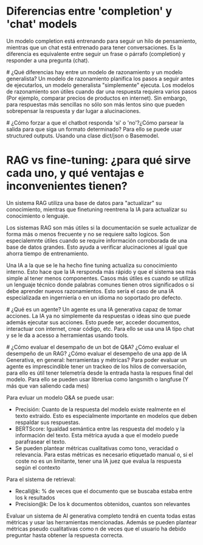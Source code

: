 # Diferencias entre 'completion' y 'chat' models
Un modelo completion está entrenando para seguir un hilo de pensamiento, mientras que un chat está entrenado para tener conversaciones.
Es la diferencia es equivalente entre seguir un frase o párrafo (completion) y responder a una pregunta (chat).

# ¿Qué diferencias hay entre un modelo de razonamiento y un modelo generalista?
Un modelo de razonamiento planifica los pasos a seguir antes de ejecutarlos, un modelo generalista "simplemente" ejecuta. Los modelos de razonamiento son útiles cuando dar una respuesta requiera varios pasos (Por ejemplo, comparar precios de productos en internet). Sin embargo, para respuestas más sencillas no sólo son más lentos sino que pueden sobrepensar la respuesta y dar lugar a alucinaciones.

# ¿Cómo forzar a que el chatbot responda 'si' o 'no'?¿Cómo parsear la salida para que siga un formato determinado?
Para ello se puede usar structured outputs. Usando una clase dict/json o Basemodel. 

# RAG vs fine-tuning: ¿para qué sirve cada uno, y qué ventajas e inconvenientes tienen?
Un sistema RAG utiliza una base de datos para "actualizar" su conocimiento, mientras que finetuning reentrena la IA para actualizar su conocimiento o lenguaje.

Los sistemas RAG son más útiles si la documentación se suele actualizar de forma más o menos frecuente y no se requiere salto logicos. Son especialemnte útiles cuando se require información corroborada de una base de datos grandes. Esto ayuda a verificar alucinaciones al igual que ahorra tiempo de entrenamiento. 

Una IA a la que se le ha hecho fine tuning actualiza su conocimiento interno. Esto hace que la IA rersponda más rápido y que el sistema sea más simple al tener menos componentes. Casos más útiles es cuando se utiliza un lenguaje técnico donde palabras comunes tienen otros significados o si debe aprender nuevos razonamientos. Esto sería el caso de una IA especializada en ingerniería o en un idioma no soportado pro defecto.

# ¿Qué es un agente?
Un agente es una IA generativa capaz de tomar acciones. La IA ya no simplemente da respuestas o ideas sino que puede además ejecutar sus acciones. Esto puede ser, acceder documentos, interactuar con internet, crear código, etc. Para ello se usa una IA tipo chat y se le da a acesso a herramientas usando tools.

# ¿Cómo evaluar el desempaño de un bot de Q&A? ¿Cómo evaluar el desempeño de un RAG? ¿Cómo evaluar el desempeño de una app de IA Generativa, en general: herramientas y métricas?
Para poder evaluar un agente es imprescindible tener un trackeo de los hilos de conversación, para ello es útil tener telemetría desde la entrada hasta la respues final del modelo. Para ello se pueden usar libreríua como langsmith o langfuse (Y más que van saliendo cada mes)

Para evluar un modelo Q&A se puede usar:
- Precisión: Cuanto de la respuesta del modelo existe realmente en el texto extraido. Esto es especialmente importante en modelos que deben respaldar sus respuestas.
- BERTScore: Igualdad semántica entre las respuesta del modelo y la información del texto. Esta métrica ayuda a que el modelo puede parafrasear el texto.
- Se pueden plantear métricas cualitativas como tono, veracidad o relevancia. Para estas métricas es necesario etiquetado manual o, si el coste no es un limitante, tener una IA juez que evalua la respuesta según el contexto
  
Para el sistema de retrieval:
- Recall@k: % de veces que el documento que se buscaba estaba entre los k resultados
- Precision@k: De los k documentos obtenidos, cuantos son relevantes

Evaluar un sistema de AI generativa completo tendrá en cuenta todas estas métricas y usar las herramientas mencionadas. Además se pueden plantear métricas pseudo cualitativas como n de veces que el usuario ha debido preguntar hasta obtener la respuesta correcta.
